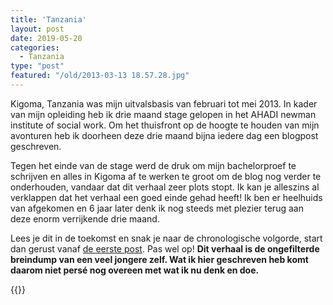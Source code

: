 ```yaml
---
title: 'Tanzania'
layout: post
date: 2019-05-20
categories:
  - Tanzania
type: "post"
featured: "/old/2013-03-13 18.57.28.jpg"
---
```


Kigoma, Tanzania was mijn uitvalsbasis van februari tot mei 2013. In kader van mijn opleiding heb ik drie maand stage gelopen in het AHADI newman institute of social work. Om het thuisfront op de hoogte te houden van mijn avonturen heb ik doorheen deze drie maand bijna iedere dag een blogpost geschreven.

Tegen het einde van de stage werd de druk om mijn bachelorproef te schrijven en alles in Kigoma af te werken te groot om de blog nog verder te onderhouden, vandaar dat dit verhaal zeer plots stopt. Ik kan je alleszins al verklappen dat het verhaal een goed einde gehad heeft! Ik ben er heelhuids van afgekomen en 6 jaar later denk ik nog steeds met plezier terug aan deze enorm verrijkende drie maand.

Lees je dit in de toekomst en snak je naar de chronologische volgorde, start dan gerust vanaf [de eerste post](/nl/tanzania/2013-02-20-init/). Pas wel op! **Dit verhaal is de ongefilterde breindump van een veel jongere zelf. Wat ik hier geschreven heb komt daarom niet persé nog overeen met wat ik nu denk en doe.**

{{<youtube SmxmqPwysqE>}}

